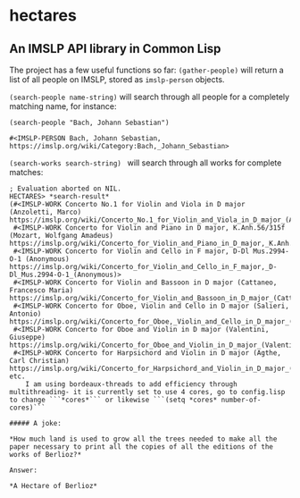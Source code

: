# hectares
## An IMSLP API library in Common Lisp

The project has a few useful functions so far:
```(gather-people)``` will return a list of all people on IMSLP, stored as ```imslp-person``` objects. 

```(search-people name-string)``` will search through all people for a completely matching name, for instance:

```(search-people "Bach, Johann Sebastian")```

```#<IMSLP-PERSON Bach, Johann Sebastian, https://imslp.org/wiki/Category:Bach,_Johann_Sebastian>```

```(search-works search-string) ``` will search through all works for complete matches:
```HECTARES> (search-works "violin concerto d major")
; Evaluation aborted on NIL.
HECTARES> *search-result*
(#<IMSLP-WORK Concerto No.1 for Violin and Viola in D major (Anzoletti, Marco) https://imslp.org/wiki/Concerto_No.1_for_Violin_and_Viola_in_D_major_(Anzoletti,_Marco)>
 #<IMSLP-WORK Concerto for Violin and Piano in D major, K.Anh.56/315f (Mozart, Wolfgang Amadeus) https://imslp.org/wiki/Concerto_for_Violin_and_Piano_in_D_major,_K.Anh.56/315f_(Mozart,_Wolfgang_Amadeus)>
 #<IMSLP-WORK Concerto for Violin and Cello in F major, D-Dl Mus.2994-O-1 (Anonymous) https://imslp.org/wiki/Concerto_for_Violin_and_Cello_in_F_major,_D-Dl_Mus.2994-O-1_(Anonymous)>
 #<IMSLP-WORK Concerto for Violin and Bassoon in D major (Cattaneo, Francesco Maria) https://imslp.org/wiki/Concerto_for_Violin_and_Bassoon_in_D_major_(Cattaneo,_Francesco_Maria)>
 #<IMSLP-WORK Concerto for Oboe, Violin and Cello in D major (Salieri, Antonio) https://imslp.org/wiki/Concerto_for_Oboe,_Violin_and_Cello_in_D_major_(Salieri,_Antonio)>
 #<IMSLP-WORK Concerto for Oboe and Violin in D major (Valentini, Giuseppe) https://imslp.org/wiki/Concerto_for_Oboe_and_Violin_in_D_major_(Valentini,_Giuseppe)>
 #<IMSLP-WORK Concerto for Harpsichord and Violin in D major (Agthe, Carl Christian) https://imslp.org/wiki/Concerto_for_Harpsichord_and_Violin_in_D_major_(Agthe,_Carl_Christian)>)``` 
etc. 
    I am using bordeaux-threads to add efficiency through multithreading- it is currently set to use 4 cores, go to config.lisp to change ```*cores*``` or likewise ```(setq *cores* number-of-cores)```

##### A joke:

*How much land is used to grow all the trees needed to make all the paper necessary to print all the copies of all the editions of the works of Berlioz?*

Answer: 

*A Hectare of Berlioz*
